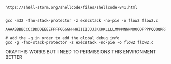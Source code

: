 ```
https://shell-storm.org/shellcode/files/shellcode-841.html


gcc -m32 -fno-stack-protector -z execstack -no-pie -o flow2 flow2.c

AAAABBBBCCCCDDDDEEEEFFFFGGGGHHHHIIIIJJJJKKKKLLLLMMMMNNNNOOOOPPPPQQQQRRRRSSSS

# add the -g in order to add the global debug info
gcc -g -fno-stack-protector -z execstack -no-pie -o flow2 flow2.c
```

OKAYTHIS WORKS BUT I NEED TO PERMISSIONS THIS ENVIRONMENT BETTER

